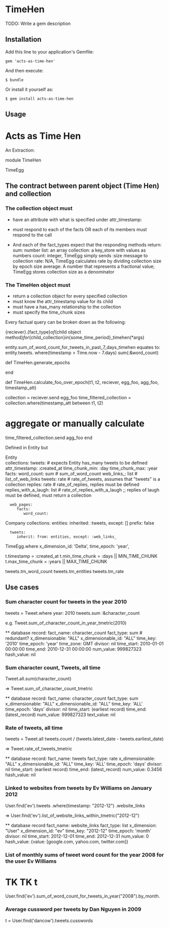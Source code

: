 # TimeHen

TODO: Write a gem description

## Installation

Add this line to your application's Gemfile:

    gem 'acts-as-time-hen'

And then execute:

    $ bundle

Or install it yourself as:

    $ gem install acts-as-time-hen

## Usage


# Acts as Time Hen

An Extraction:


module TimeHen

TimeEgg


## The contract between parent object (Time Hen) and collection

### The collection object must
* have an attribute with what is specified under attr_timestamp:
* must respond to each of the facts OR each of its members must respond to the call

* And each of the fact_types expect that the responding methods return:
      sum: number
      list: an array
      collection: a key_store with values as numbers
      count: integer, TimeEgg simply sends :size message to collection
      rate: N/A, TimeEgg calculates rate by dividing collection size by epoch size
      average: A number that represents a fractional value; TimeEgg stores collection size as a denominator
      

### The TimeHen object must
* return a collection object for every specified collection
* must know the attr_timestamp value for its child
* must have a has_many relationship to the collection
* must specify the time_chunk sizes

Every factual query can be broken down as the following:

{reciever}.{fact_type}_of_{child object method}_for_{child_collection}_in_{some_time_period}_timehen(*args)

entity.sum_of_word_count_for_tweets_in_past_7_days_timehen 
   equates to:
   entity.tweets.
      where(timestamp > Time.now - 7.days)
      sum(:&word_count)
   
   
   
def TimeHen.generate_epochs

end

def TimeHen.calculate_foo_over_epoch(t1, t2, reciever, egg_foo, agg_foo, timestamp_att)

   collection = reciever.send egg_foo
   time_filtered_collection = collection.where(timestamp_att between t1, t2)
   
   # aggregate or manually calculate
   time_filtered_collection.send agg_foo
end





Defined in Entity
but 

Entity      
   collections:
      tweets: # expects Entity has_many tweets to be defined
         attr_timestamp: :created_at
         time_chunk_min: :day
         time_chunk_max: :year
         facts:
            word_count: sum   # sum_of_word_count
            web_links_: list # list_of_web_links
            tweets: rate # rate_of_tweets, assumes that "tweets" is a collection
            replies: rate # rate_of_replies, replies must be defined
            replies_with_a_laugh: list # rate_of_replies_with_a_laugh ;; replies of laugh must be defined, must return a collection

      web_pages:
         facts:
            word_count: 
      

         
Company
   collections:
      entities:
         inherited: :tweets,
            except: []
            prefix: false
            
      tweets:
         inherit: from: entities, except: :web_links_
            
            



TimeEgg.where x_dimension_id: 'Delta', time_epoch: 'year', 


t.timestamp = :created_at
t.min_time_chunk = :days || MIN_TIME_CHUNK
t.max_time_chunk = :years || MAX_TIME_CHUNK
 

tweets.tm_word_count 
tweets.tm_entities
tweets.tm_rate





## Use cases

### Sum character count for tweets in the year 2010

   tweets = Tweet.where year: 2010
   tweets.sum :&character_count
   
   e.g. Tweet.sum_of_character_count_in_year_tmetric(2010)
   
   ** database record:
      fact_name: character_count
      fact_type: sum  # redundant?
      x_dimensionable: "ALL"
      x_dimensionable_id: "ALL"
      time_key: '2010'
      time_epoch: 'year'
      time_zone: GMT 
      divisor: nil
      time_start: 2010-01-01 00:00:00
      time_end: 2010-12-31 00:00:00
      num_value: 999827323
      hash_value: nil   
   
### Sum character count, Tweets, all time
   Tweet.all.sum(character_count)
   
   => Tweet.sum_of_character_count_tmetric
   
   ** database record:
      fact_name: character_count
      fact_type: sum
      x_dimensionable: "ALL"
      x_dimensionable_id: "ALL"
      time_key: 'ALL'
      time_epoch: 'days' 
      divisor: nil
      time_start: (earliest record)
      time_end: (latest_record)
      num_value: 999827323
      text_value: nil
      
### Rate of tweets, all time
   tweets = Tweet.all 
   tweets.count / (tweets.latest_date - tweets.earliest_date)
   
   => Tweet.rate_of_tweets_tmetric
   
   ** database record:
      fact_name: tweets
      fact_type: rate
      x_dimensionable: "ALL"
      x_dimensionable_id: "ALL"
      time_key: 'ALL'
      time_epoch: 'days' 
      divisor: nil
      time_start: (earliest record)
      time_end: (latest_record)
      num_value: 0.3456
      hash_value: nil
   
   
   
   
### Linked to websites from tweets by Ev Williams on January 2012

   User.find('ev').tweets
      .where(timestamp: "2012-12")
      .website_links
   

   => User.find('ev').list_of_website_links_within_tmetric("2012-12")
   
   ** database record
      fact_name: website_links
      fact_type: list
      x_dimension: "User"
      x_dimension_id: "ev"
      time_key: "2012-12"
      time_epoch: 'month'
      divisor: nil
      time_start: 2012-12-01
      time_end: 2012-12-31
      num_value: 0
      hash_value: {value: [google.com, yahoo.com, twitter.com]}
      
 
### List of monthly sums of tweet word count for the year 2008 for the user Ev Williams

   # TK TK t
   User.find('ev').sum_of_word_count_for_tweets_in_year("2008").by_month.


### Average cussword per tweets by Dan Nguyen in 2009

   t = User.find('dancow').tweets.cusswords


      
   
   
   

   
   
###

